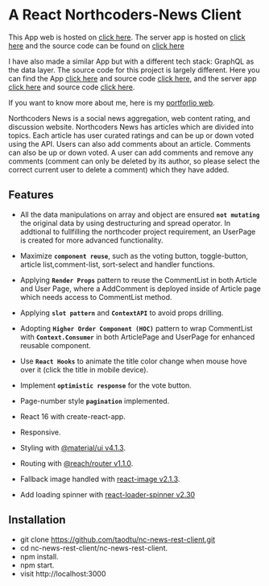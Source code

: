 # A React Northcoders-News Client

This App web is hosted on [click here](https://tao-nc-news-rest-client.netlify.com/). The server app is hosted on [click here](https://nc-news-rest-api.herokuapp.com/) and the source code can be found on [click here](https://github.com/taodtu/nc-news)

I have also made a similar App but with a different tech stack: GraphQL as the data layer. The source code for this project is largely different. Here you can find the App [click here](https://tao-apollo-graphql-nc-news-client.netlify.com/) and source code [click here](https://github.com/taodtu/react-apollo-graphql-ncnews-client), and the server app [click here](https://nc-news-graphql-server.herokuapp.com/) and source code [click here](https://github.com/taodtu/NC-News-GraphQL-Server).

If you want to know more about me, here is my [portforlio web](https://tao-profile.netlify.com/).

Northcoders News is a social news aggregation, web content rating, and discussion website. Northcoders News has articles which are divided into topics. Each article has user curated ratings and can be up or down voted using the API. Users can also add comments about an article. Comments can also be up or down voted. A user can add comments and remove any comments (comment can only be deleted by its author, so please select the correct current user to delete a comment) which they have added.

## Features

- All the data manipulations on array and object are ensured **`not mutating`** the original data by using destructuring and spread operator. In addtional to fullfilling the northcoder project requirement, an UserPage is created for more advanced functionality.

- Maximize **`component reuse`**, such as the voting button, toggle-button, article list,comment-list, sort-select and handler functions.

- Applying **`Render Props`** pattern to reuse the CommentList in both Article and User Page, where a AddComment is deployed inside of Article page which needs access to CommentList method.

- Applying **`slot pattern`** and **`ContextAPI`** to avoid props drilling.

- Adopting **`Higher Order Component (HOC)`** pattern to wrap CommentList with **`Context.Consumer`** in both ArticlePage and UserPage for enhanced reusable component.

- Use **`React Hooks`** to animate the title color change when mouse hove over it (click the title in mobile device).

- Implement **`optimistic response`** for the vote button.

- Page-number style **`pagination`** implemented.

- React 16 with create-react-app.

- Responsive.

- Styling with [@material/ui v4.1.3](https://material-ui.com/).

- Routing with [@reach/router v1.1.0](https://reach.tech/router).

- Fallback image handled with [react-image v2.1.3](https://www.npmjs.com/package/react-image).

- Add loading spinner with [react-loader-spinner v2.30](https://www.npmjs.com/package/react-loader-spinner)

## Installation

- git clone https://github.com/taodtu/nc-news-rest-client.git
- cd nc-news-rest-client/nc-news-rest-client.
- npm install.
- npm start.
- visit http://localhost:3000
